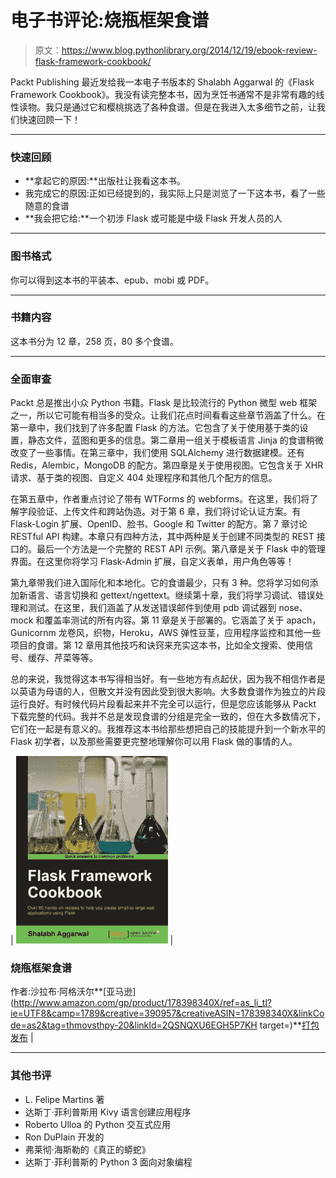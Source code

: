 # 电子书评论:烧瓶框架食谱

> 原文：<https://www.blog.pythonlibrary.org/2014/12/19/ebook-review-flask-framework-cookbook/>

Packt Publishing 最近发给我一本电子书版本的 Shalabh Aggarwal 的《Flask Framework Cookbook》。我没有读完整本书，因为烹饪书通常不是非常有趣的线性读物。我只是通过它和樱桃挑选了各种食谱。但是在我进入太多细节之前，让我们快速回顾一下！

* * *

### 快速回顾

*   **拿起它的原因:**出版社让我看这本书。
*   我完成它的原因:正如已经提到的，我实际上只是浏览了一下这本书，看了一些随意的食谱
*   **我会把它给:**一个初涉 Flask 或可能是中级 Flask 开发人员的人

* * *

### 图书格式

你可以得到这本书的平装本、epub、mobi 或 PDF。

* * *

### 书籍内容

这本书分为 12 章，258 页，80 多个食谱。

* * *

### 全面审查

Packt 总是推出小众 Python 书籍。Flask 是比较流行的 Python 微型 web 框架之一，所以它可能有相当多的受众。让我们花点时间看看这些章节涵盖了什么。在第一章中，我们找到了许多配置 Flask 的方法。它包含了关于使用基于类的设置，静态文件，蓝图和更多的信息。第二章用一组关于模板语言 Jinja 的食谱稍微改变了一些事情。在第三章中，我们使用 SQLAlchemy 进行数据建模。还有 Redis，Alembic，MongoDB 的配方。第四章是关于使用视图。它包含关于 XHR 请求、基于类的视图、自定义 404 处理程序和其他几个配方的信息。

在第五章中，作者重点讨论了带有 WTForms 的 webforms。在这里，我们将了解字段验证、上传文件和跨站伪造。对于第 6 章，我们将讨论认证方案。有 Flask-Login 扩展、OpenID、脸书、Google 和 Twitter 的配方。第 7 章讨论 RESTful API 构建。本章只有四种方法，其中两种是关于创建不同类型的 REST 接口的。最后一个方法是一个完整的 REST API 示例。第八章是关于 Flask 中的管理界面。在这里你将学习 Flask-Admin 扩展，自定义表单，用户角色等等！

第九章带我们进入国际化和本地化。它的食谱最少，只有 3 种。您将学习如何添加新语言、语言切换和 gettext/ngettext。继续第十章，我们将学习调试、错误处理和测试。在这里，我们涵盖了从发送错误邮件到使用 pdb 调试器到 nose、mock 和覆盖率测试的所有内容。第 11 章是关于部署的。它涵盖了关于 apach，Gunicornm 龙卷风，织物，Heroku，AWS 弹性豆茎，应用程序监控和其他一些项目的食谱。第 12 章用其他技巧和诀窍来充实这本书，比如全文搜索、使用信号、缓存、芹菜等等。

总的来说，我觉得这本书写得相当好。有一些地方有点起伏，因为我不相信作者是以英语为母语的人，但散文并没有因此受到很大影响。大多数食谱作为独立的片段运行良好。有时候代码片段看起来并不完全可以运行，但是您应该能够从 Packt 下载完整的代码。我并不总是发现食谱的分组是完全一致的，但在大多数情况下，它们在一起是有意义的。我推荐这本书给那些想把自己的技能提升到一个新水平的 Flask 初学者，以及那些需要更完整地理解你可以用 Flask 做的事情的人。

| [![3407OS_Flask Frameworks Cookbook](img/2b299a604f553d1a0205bb33e2ccfb26.png)](https://www.blog.pythonlibrary.org/wp-content/uploads/2014/12/3407OS_Flask-Frameworks-Cookbook.jpg) | 

### 烧瓶框架食谱

作者:沙拉布·阿格沃尔**[亚马逊](http://www.amazon.com/gp/product/178398340X/ref=as_li_tl?ie=UTF8&camp=1789&creative=390957&creativeASIN=178398340X&linkCode=as2&tag=thmovsthpy-20&linkId=2QSNQXU6EGH5P7KH target=)**[打包发布](https://www.packtpub.com/web-development/flask-framework-cookbook) |

* * *

### 其他书评

*   L. Felipe Martins 著
*   达斯丁·菲利普斯用 Kivy 语言创建应用程序
*   Roberto Ulloa 的 Python 交互式应用
*   Ron DuPlain 开发的
*   弗莱彻·海斯勒的《真正的蟒蛇》
*   达斯丁·菲利普斯的 Python 3 面向对象编程